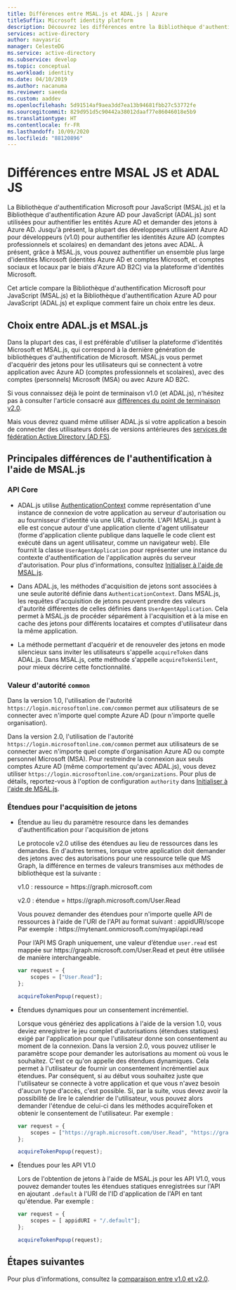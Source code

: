```yaml
---
title: Différences entre MSAL.js et ADAL.js | Azure
titleSuffix: Microsoft identity platform
description: Découvrez les différences entre la Bibliothèque d'authentification Microsoft pour JavaScript (MSAL.js) et la Bibliothèque d'authentification Azure AD pour JavaScript (ADAL.js), et apprenez à faire un choix entre les deux.
services: active-directory
author: navyasric
manager: CelesteDG
ms.service: active-directory
ms.subservice: develop
ms.topic: conceptual
ms.workload: identity
ms.date: 04/10/2019
ms.author: nacanuma
ms.reviewer: saeeda
ms.custom: aaddev
ms.openlocfilehash: 5d91514af9aea3dd7ea13b94681fbb27c53772fe
ms.sourcegitcommit: 829d951d5c90442a38012daaf77e86046018e5b9
ms.translationtype: HT
ms.contentlocale: fr-FR
ms.lasthandoff: 10/09/2020
ms.locfileid: "88120896"
---
```

# <a name="differences-between-msal-js-and-adal-js"></a>Différences entre MSAL JS et ADAL JS

La Bibliothèque d'authentification Microsoft pour JavaScript (MSAL.js) et la Bibliothèque d'authentification Azure AD pour JavaScript (ADAL.js) sont utilisées pour authentifier les entités Azure AD et demander des jetons à Azure AD. Jusqu'à présent, la plupart des développeurs utilisaient Azure AD pour développeurs (v1.0) pour authentifier les identités Azure AD (comptes professionnels et scolaires) en demandant des jetons avec ADAL. À présent, grâce à MSAL.js, vous pouvez authentifier un ensemble plus large d'identités Microsoft (identités Azure AD et comptes Microsoft, et comptes sociaux et locaux par le biais d'Azure AD B2C) via la plateforme d'identités Microsoft.

Cet article compare la Bibliothèque d'authentification Microsoft pour JavaScript (MSAL.js) et la Bibliothèque d'authentification Azure AD pour JavaScript (ADAL.js) et explique comment faire un choix entre les deux.

## <a name="choosing-between-adaljs-and-msaljs"></a>Choix entre ADAL.js et MSAL.js

Dans la plupart des cas, il est préférable d'utiliser la plateforme d'identités Microsoft et MSAL.js, qui correspond à la dernière génération de bibliothèques d'authentification de Microsoft. MSAL.js vous permet d'acquérir des jetons pour les utilisateurs qui se connectent à votre application avec Azure AD (comptes professionnels et scolaires), avec des comptes (personnels) Microsoft (MSA) ou avec Azure AD B2C.

Si vous connaissez déjà le point de terminaison v1.0 (et ADAL.js), n'hésitez pas à consulter l'article consacré aux [différences du point de terminaison v2.0](../azuread-dev/azure-ad-endpoint-comparison.md).

Mais vous devrez quand même utiliser ADAL.js si votre application a besoin de connecter des utilisateurs dotés de versions antérieures des [services de fédération Active Directory (AD FS)](/windows-server/identity/active-directory-federation-services).

## <a name="key-differences-in-authentication-with-msaljs"></a>Principales différences de l'authentification à l'aide de MSAL.js

### <a name="core-api"></a>API Core

* ADAL.js utilise [AuthenticationContext](https://github.com/AzureAD/azure-activedirectory-library-for-js/wiki/Config-authentication-context#authenticationcontext) comme représentation d'une instance de connexion de votre application au serveur d'autorisation ou au fournisseur d'identité via une URL d'autorité. L'API MSAL.js quant à elle est conçue autour d'une application cliente d'agent utilisateur (forme d'application cliente publique dans laquelle le code client est exécuté dans un agent utilisateur, comme un navigateur web). Elle fournit la classe `UserAgentApplication` pour représenter une instance du contexte d'authentification de l'application auprès du serveur d'autorisation. Pour plus d'informations, consultez [Initialiser à l'aide de MSAL.js](msal-js-initializing-client-applications.md).

* Dans ADAL.js, les méthodes d'acquisition de jetons sont associées à une seule autorité définie dans `AuthenticationContext`. Dans MSAL.js, les requêtes d'acquisition de jetons peuvent prendre des valeurs d'autorité différentes de celles définies dans `UserAgentApplication`. Cela permet à MSAL.js de procéder séparément à l'acquisition et à la mise en cache des jetons pour différents locataires et comptes d'utilisateur dans la même application.

* La méthode permettant d'acquérir et de renouveler des jetons en mode silencieux sans inviter les utilisateurs s'appelle `acquireToken` dans ADAL.js. Dans MSAL.js, cette méthode s'appelle `acquireTokenSilent`, pour mieux décrire cette fonctionnalité.

### <a name="authority-value-common"></a>Valeur d'autorité `common`

Dans la version 1.0, l'utilisation de l'autorité `https://login.microsoftonline.com/common` permet aux utilisateurs de se connecter avec n'importe quel compte Azure AD (pour n'importe quelle organisation).

Dans la version 2.0, l'utilisation de l'autorité `https://login.microsoftonline.com/common` permet aux utilisateurs de se connecter avec n'importe quel compte d'organisation Azure AD ou compte personnel Microsoft (MSA). Pour restreindre la connexion aux seuls comptes Azure AD (même comportement qu'avec ADAL.js), vous devez utiliser `https://login.microsoftonline.com/organizations`. Pour plus de détails, reportez-vous à l'option de configuration `authority` dans [Initialiser à l'aide de MSAL.js](msal-js-initializing-client-applications.md).

### <a name="scopes-for-acquiring-tokens"></a>Étendues pour l'acquisition de jetons
* Étendue au lieu du paramètre resource dans les demandes d'authentification pour l'acquisition de jetons

    Le protocole v2.0 utilise des étendues au lieu de ressources dans les demandes. En d'autres termes, lorsque votre application doit demander des jetons avec des autorisations pour une ressource telle que MS Graph, la différence en termes de valeurs transmises aux méthodes de bibliothèque est la suivante :

    v1.0 : ressource = https\://graph.microsoft.com

    v2.0 : étendue = https\://graph.microsoft.com/User.Read

    Vous pouvez demander des étendues pour n'importe quelle API de ressources à l'aide de l'URI de l'API au format suivant : appidURI/scope Par exemple : https:\//mytenant.onmicrosoft.com/myapi/api.read

    Pour l’API MS Graph uniquement, une valeur d’étendue `user.read` est mappée sur https:\//graph.microsoft.com/User.Read et peut être utilisée de manière interchangeable.

    ```javascript
    var request = {
        scopes = ["User.Read"];
    };

    acquireTokenPopup(request);   
    ```

* Étendues dynamiques pour un consentement incrémentiel.

    Lorsque vous génériez des applications à l'aide de la version 1.0, vous deviez enregistrer le jeu complet d'autorisations (étendues statiques) exigé par l'application pour que l'utilisateur donne son consentement au moment de la connexion. Dans la version 2.0, vous pouvez utiliser le paramètre scope pour demander les autorisations au moment où vous le souhaitez. C'est ce qu'on appelle des étendues dynamiques. Cela permet à l'utilisateur de fournir un consentement incrémentiel aux étendues. Par conséquent, si au début vous souhaitez juste que l'utilisateur se connecte à votre application et que vous n'avez besoin d'aucun type d'accès, c'est possible. Si, par la suite, vous devez avoir la possibilité de lire le calendrier de l'utilisateur, vous pouvez alors demander l'étendue de celui-ci dans les méthodes acquireToken et obtenir le consentement de l'utilisateur. Par exemple :

    ```javascript
    var request = {
        scopes = ["https://graph.microsoft.com/User.Read", "https://graph.microsoft.com/Calendar.Read"];
    };

    acquireTokenPopup(request);   
    ```

* Étendues pour les API V1.0

    Lors de l'obtention de jetons à l'aide de MSAL.js pour les API V1.0, vous pouvez demander toutes les étendues statiques enregistrées sur l'API en ajoutant `.default` à l'URI de l'ID d'application de l'API en tant qu'étendue. Par exemple :

    ```javascript
    var request = {
        scopes = [ appidURI + "/.default"];
    };

    acquireTokenPopup(request);
    ```

## <a name="next-steps"></a>Étapes suivantes
Pour plus d'informations, consultez la [comparaison entre v1.0 et v2.0](../azuread-dev/azure-ad-endpoint-comparison.md).